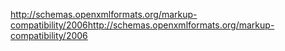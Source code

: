 <span data-ttu-id="77f4c-101">http://schemas.openxmlformats.org/markup-compatibility/2006</span><span class="sxs-lookup"><span data-stu-id="77f4c-101">http://schemas.openxmlformats.org/markup-compatibility/2006</span></span>